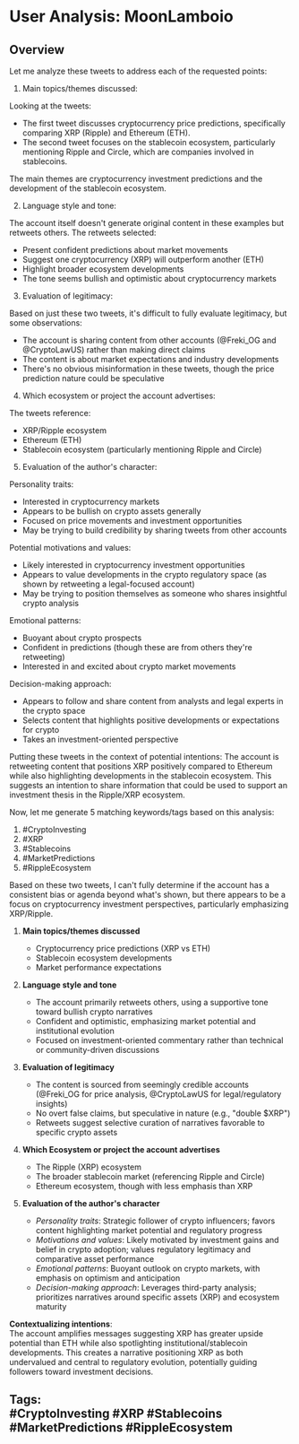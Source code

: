 # User Analysis: MoonLamboio

## Overview

<think>
Let me analyze these tweets to address each of the requested points:

1. Main topics/themes discussed:

Looking at the tweets:
- The first tweet discusses cryptocurrency price predictions, specifically comparing XRP (Ripple) and Ethereum (ETH).
- The second tweet focuses on the stablecoin ecosystem, particularly mentioning Ripple and Circle, which are companies involved in stablecoins.

The main themes are cryptocurrency investment predictions and the development of the stablecoin ecosystem.

2. Language style and tone:

The account itself doesn't generate original content in these examples but retweets others. The retweets selected:
- Present confident predictions about market movements
- Suggest one cryptocurrency (XRP) will outperform another (ETH)
- Highlight broader ecosystem developments
- The tone seems bullish and optimistic about cryptocurrency markets

3. Evaluation of legitimacy:

Based on just these two tweets, it's difficult to fully evaluate legitimacy, but some observations:
- The account is sharing content from other accounts (@Freki_OG and @CryptoLawUS) rather than making direct claims
- The content is about market expectations and industry developments
- There's no obvious misinformation in these tweets, though the price prediction nature could be speculative

4. Which ecosystem or project the account advertises:

The tweets reference:
- XRP/Ripple ecosystem
- Ethereum (ETH)
- Stablecoin ecosystem (particularly mentioning Ripple and Circle)

5. Evaluation of the author's character:

Personality traits:
- Interested in cryptocurrency markets
- Appears to be bullish on crypto assets generally
- Focused on price movements and investment opportunities
- May be trying to build credibility by sharing tweets from other accounts

Potential motivations and values:
- Likely interested in cryptocurrency investment opportunities
- Appears to value developments in the crypto regulatory space (as shown by retweeting a legal-focused account)
- May be trying to position themselves as someone who shares insightful crypto analysis

Emotional patterns:
- Buoyant about crypto prospects
- Confident in predictions (though these are from others they're retweeting)
- Interested in and excited about crypto market movements

Decision-making approach:
- Appears to follow and share content from analysts and legal experts in the crypto space
- Selects content that highlights positive developments or expectations for crypto
- Takes an investment-oriented perspective

Putting these tweets in the context of potential intentions:
The account is retweeting content that positions XRP positively compared to Ethereum while also highlighting developments in the stablecoin ecosystem. This suggests an intention to share information that could be used to support an investment thesis in the Ripple/XRP ecosystem.

Now, let me generate 5 matching keywords/tags based on this analysis:

1. #CryptoInvesting
2. #XRP
3. #Stablecoins
4. #MarketPredictions
5. #RippleEcosystem

Based on these two tweets, I can't fully determine if the account has a consistent bias or agenda beyond what's shown, but there appears to be a focus on cryptocurrency investment perspectives, particularly emphasizing XRP/Ripple.
</think>

1. **Main topics/themes discussed**
   - Cryptocurrency price predictions (XRP vs ETH)
   - Stablecoin ecosystem developments
   - Market performance expectations

2. **Language style and tone**
   - The account primarily retweets others, using a supportive tone toward bullish crypto narratives
   - Confident and optimistic, emphasizing market potential and institutional evolution
   - Focused on investment-oriented commentary rather than technical or community-driven discussions

3. **Evaluation of legitimacy**
   - The content is sourced from seemingly credible accounts (@Freki_OG for price analysis, @CryptoLawUS for legal/regulatory insights)
   - No overt false claims, but speculative in nature (e.g., "double $XRP")
   - Retweets suggest selective curation of narratives favorable to specific crypto assets

4. **Which Ecosystem or project the account advertises**
   - The Ripple (XRP) ecosystem
   - The broader stablecoin market (referencing Ripple and Circle)
   - Ethereum ecosystem, though with less emphasis than XRP

5. **Evaluation of the author's character**
   - *Personality traits*: Strategic follower of crypto influencers; favors content highlighting market potential and regulatory progress
   - *Motivations and values*: Likely motivated by investment gains and belief in crypto adoption; values regulatory legitimacy and comparative asset performance
   - *Emotional patterns*: Buoyant outlook on crypto markets, with emphasis on optimism and anticipation
   - *Decision-making approach*: Leverages third-party analysis; prioritizes narratives around specific assets (XRP) and ecosystem maturity

**Contextualizing intentions**:  
The account amplifies messages suggesting XRP has greater upside potential than ETH while also spotlighting institutional/stablecoin developments. This creates a narrative positioning XRP as both undervalued and central to regulatory evolution, potentially guiding followers toward investment decisions.

**Tags**:  
#CryptoInvesting #XRP #Stablecoins #MarketPredictions #RippleEcosystem
---
